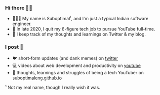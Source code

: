 ### Hi there 👋🏾
- 🤷🏾‍♂️ My name is Suboptimal¹, and I'm just a typical Indian software engineer.
- 💫 In late 2020, I quit my 6-figure tech job to pursue YouTube full-time.
- 🧠 I keep track of my thoughts and learnings on Twitter & my blog.

### I post 📝
- 🐦 short-form updates (and dank memes) on [twitter](https://twitter.com/SuboptimalEng)
- 💻 videos about web development and productivity on [youtube](https://youtube.com/SuboptimalEng)
- 📖 thoughts, learnings and struggles of being a tech YouTuber on [suboptimaleng.github.io](https://suboptimaleng.github.io)


¹ Not my real name, though I really wish it was.
